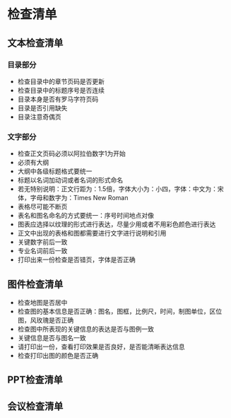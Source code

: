# 检查清单

## 文本检查清单

### 目录部分

* 检查目录中的章节页码是否更新
* 检查目录中的标题序号是否连续
* 目录本身是否有罗马字符页码
* 目录是否引用缺失
* 目录注意奇偶页

### 文字部分

* 检查正文页码必须以阿拉伯数字1为开始
* 必须有大纲
* 大纲中各级标题格式要统一
* 标题以名词加动词或者名词的形式命名
* 若无特别说明：正文行距为：1.5倍，字体大小为：小四，字体：中文为：宋体，字母和数字为：Times New Roman 
* 表格尽可能不断页
* 表名和图名命名的方式要统一：序号时间地点对像
* 图表应选择以纹理的形式进行表达，尽量少用或者不用彩色颜色进行表达
* 正文中出现的表格和图都需要进行文字进行说明和引用
* 关键数字前后一致
* 专业名词前后一致
* 打印出来一份检查是否错页，字体是否正确



## 图件检查清单

* 检查地图是否居中
* 检查图的基本信息是否正确：图名，图框，比例尺，时间，制图单位，区位图，风玫瑰是否正确
* 检查图中所表现的关键信息的表达是否与图例一致
* 关键信息是否与图名一致
* 请打印出一份，查看打印效果是否良好，是否能清晰表达信息
* 检查打印出图的颜色是否正确


## PPT检查清单

## 会议检查清单
